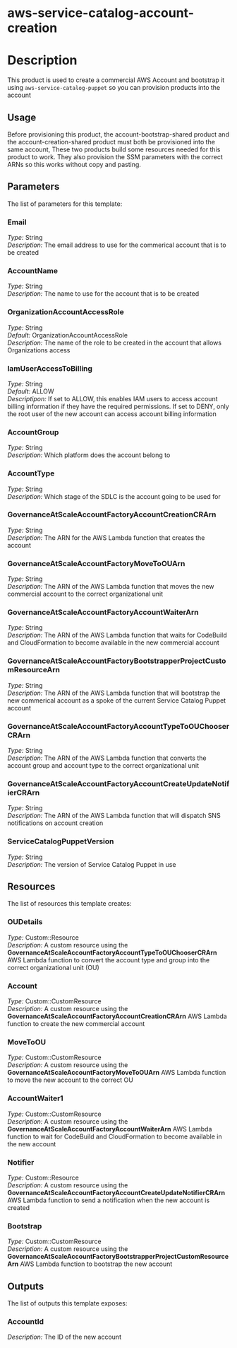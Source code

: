 # aws-service-catalog-account-creation
# Description
This product is used to create a commercial AWS Account and bootstrap it using `aws-service-catalog-puppet` so you can provision products into the account
 
## Usage
Before provisioning this product, the account-bootstrap-shared product and the account-creation-shared product must both be provisioned into the same account, These two products build some resources needed for this product to work. They also provision the SSM parameters with the correct ARNs so this works without copy and pasting. 

## Parameters
The list of parameters for this template:

### Email 
*Type:* String  
*Description:* The email address to use for the commerical account that is to be created
### AccountName 
*Type:* String  
*Description:* The name to use for the account that is to be created 
### OrganizationAccountAccessRole 
*Type:* String  
*Default:* OrganizationAccountAccessRole  
*Description:* The name of the role to be created in the account that allows Organizations access 
### IamUserAccessToBilling 
*Type:* String  
*Default:* ALLOW  
*Descriptipon:* If set to ALLOW, this enables IAM users to access account billing information if they have the required permissions. If set to DENY, only the root user of the new account can access account billing information
### AccountGroup 
*Type:* String  
*Description:* Which platform does the account belong to 
### AccountType 
*Type:* String  
*Description:* Which stage of the SDLC is the account going to be used for 
### GovernanceAtScaleAccountFactoryAccountCreationCRArn 
*Type:* String  
*Description:* The ARN for the AWS Lambda function that creates the account
### GovernanceAtScaleAccountFactoryMoveToOUArn 
*Type:* String  
*Description:* The ARN of the AWS Lambda function that moves the new commercial account to the correct organizational unit
### GovernanceAtScaleAccountFactoryAccountWaiterArn 
*Type:* String  
*Description:* The ARN of the AWS Lambda function that waits for CodeBuild and CloudFormation to become available in the new commercial account
### GovernanceAtScaleAccountFactoryBootstrapperProjectCustomResourceArn 
*Type:* String  
*Description:* The ARN of the AWS Lambda function that will bootstrap the new commerical account as a spoke of the current Service Catalog Puppet account
### GovernanceAtScaleAccountFactoryAccountTypeToOUChooserCRArn 
*Type:* String  
*Description:* The ARN of the AWS Lambda function that converts the account group and account type to the correct organizational unit
### GovernanceAtScaleAccountFactoryAccountCreateUpdateNotifierCRArn 
*Type:* String  
*Description:* The ARN of the AWS Lambda function that will dispatch SNS notifications on account creation
### ServiceCatalogPuppetVersion
*Type:* String  
*Description:* The version of Service Catalog Puppet in use

## Resources
The list of resources this template creates:

### OUDetails 
*Type:* Custom::Resource  
*Description:* A custom resource using the **GovernanceAtScaleAccountFactoryAccountTypeToOUChooserCRArn** AWS Lambda function to convert the account type and group into the correct organizational unit (OU)
### Account 
*Type:* Custom::CustomResource  
*Description:* A custom resource using the **GovernanceAtScaleAccountFactoryAccountCreationCRArn** AWS Lambda function to create the new commercial account
### MoveToOU 
*Type:* Custom::CustomResource  
*Description:* A custom resource using the **GovernanceAtScaleAccountFactoryMoveToOUArn** AWS Lambda function to move the new account to the correct OU
### AccountWaiter1 
*Type:* Custom::CustomResource  
*Description:* A custom resource using the **GovernanceAtScaleAccountFactoryAccountWaiterArn** AWS Lambda function to wait for CodeBuild and CloudFormation to become available in the new account
### Notifier 
*Type:* Custom::Resource  
*Description:* A custom resource using the **GovernanceAtScaleAccountFactoryAccountCreateUpdateNotifierCRArn** AWS Lambda function to send a notification when the new account is created
### Bootstrap 
*Type:* Custom::CustomResource  
*Description:* A custom resource using the **GovernanceAtScaleAccountFactoryBootstrapperProjectCustomResourceArn** AWS Lambda function to bootstrap the new account

## Outputs
The list of outputs this template exposes:

### AccountId 
*Description:* The ID of the new account
  
